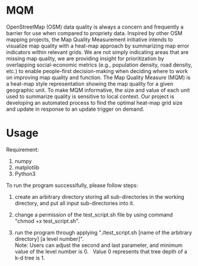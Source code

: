 # MQM

OpenStreetMap (OSM) data quality is always a concern and frequently a barrier for use when compared to propriety data. Inspired by other OSM mapping projects, the Map Quality Measurement initiative intends to visualize map quality with a heat-map approach by summarizing map error indicators within relevant grids. We are not simply indicating areas that are missing map quality, we are providing insight for prioritization by overlapping social-economic metrics (e.g., population density, road density, etc.) to enable people-first decision-making when deciding where to work on improving map quality and function. The Map Quality Measure (MQM) is a heat-map style representation showing the map quality for a given geographic unit. To make MQM informative, the size and value of each unit used to summarize quality is sensitive to local context. Our project is developing an automated process to find the optimal heat-map grid size and update in response to an update trigger on demand.

# Usage
Requirement: <br />
1. numpy
2. matplotlib
3. Python3

To run the program successifully, please follow steps: <br />
1. create an arbitrary directory storing all sub-directories in the working directory, and put all input sub-directories into it. <br />

2. change a permission of the test_script.sh file by using command "chmod +x test_script.sh". <br />

3. run the program through applying "./test_script.sh [name of the arbitrary directory] [a level number]". <br />
Note: Users can adjust the second and last parameter, and minimum value of the level number is 0. <bar />
&nbsp; Value 0 represents that tree depth of a k-d tree is 1.
